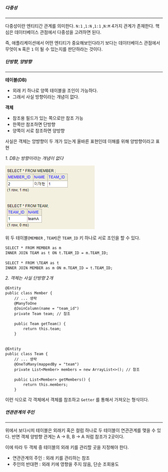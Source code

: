 

##### 다중성
---
다중성이란 엔티티간 관계를 의미한다. `N:1` ,`1:N` ,`1:1` ,`N:M`  4가지 관계가 존재한다. 핵심은 데이터베이스 관점에서 다중성을 고려하면 된다. 

즉, 애플리케이션에서 어떤 엔티티가 중요해보인다라기 보다는 데이터베이스 관점에서 무엇이 `N` 혹은 `1` 이 될 수 있는지를 판단하라는 것이다.



##### 단방향, 양방향
---

**테이블(DB)**

- 외래 키 하나로 양쪽 테이블을 조인이 가능하다.
- 그래서 사실 방향이라는 개념이 없다.

**객체**

- 참조용 필드가 있는 쪽으로만 참조 가능
- 한쪽만 참조하면 단방향
- 양쪽이 서로 참조하면 양방향

사실은 객체는 앙뱡향이 두 개가 있는게 올바른 표현인데 이해를 위해 양방향이라고 표현


*1. DB는 방향이라는 개념이 없다*

![[Pasted image 20231022135008.png]](../images/Pasted%20image%2020231022135008.png)

위 두 테이블(`MEMBER` , `TEAM`)은 `TEAM_ID` 키 하나로 서로 조인을 할 수 있다.  

```
SELECT * FROM MEMBER as m
INNER JOIN TEAM as t ON t.TEAM_ID = m.TEAM_ID;

SELECT * FROM \TEAM as t
INNER JOIN MEMBER as m ON m.TEAM_ID = t.TEAM_ID;
```


*2. 객체는 사실 단방향 2개*

```
@Entity  
public class Member {  
	// ... 생략
    @ManyToOne
    @JoinColumn(name = "team_id")  
    private Team team; // 참조

	public Team getTeam() {
		return this.team;
	}


@Entity  
public class Team {  
	// ... 생략
    @OneToMany(mappedBy = "team")  
    private List<Member> members = new ArrayList<>(); // 참조

	public List<Member> getMembers() {
		return this.members;
	}
```


이런 식으로 각 객체에서 객체를 참조하고 `Getter` 를 통해서 가져오는 형식이다.



##### 연관관계의 주인
---

위에서 보다시피 테이블은 외래키 혹은 컬럼 하나로 두 테이블이 연관관계를 맺을 수 있다. 반면 객체 양방향 관계는 A -> B, B -> A 처럼 참조가 2곳이다.

이에 따라 두 객체 중 테이블의 외래 키를 관리할 곳을 지정해야 한다.

- 연관관계의 주인 : 외래 키를 관리하는 참조
- 주인의 반대편 : 외래 키에 영향을 주지 않음, 단순 조회용도
